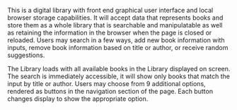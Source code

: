 This is a digital library with front end graphical user interface and local browser storage capabilities. It will accept data that represents books and store them as a whole library that is searchable and manipulatable as well as retaining the information in the browser when the page is closed or reloaded. Users may search in a few ways, add new book information with inputs, remove book information based on title or author, or receive random suggestions.

The Library loads with all available books in the Library displayed on screen. The search is immediately accessible, it will show only books that match the input by title or author. Users may choose from 9 additional options, rendered as buttons in the navigation section of the page. Each button changes display to show the appropriate option. 
